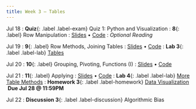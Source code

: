```yaml
---
title: Week 3 — Tables
---
```


Jul 18
: **Quiz**{: .label .label-exam} Quiz 1: Python and Visualization
: **8**{: .label} Row Manipulation
  : [Slides](#) &#8226; [Code](#)
: *Optional Reading*

Jul 19
: **9**{: .label} Row Methods, Joining Tables
  : [Slides](#) &#8226; [Code](#)
: **Lab 3**{: .label .label-lab} [Tables](#)

Jul 20
: **10**{: .label} Grouping, Pivoting, Functions (I)
  : [Slides](#) &#8226; [Code](#)

Jul 21
: **11**{: .label} Applying
  : [Slides](#) &#8226; [Code](#)
: **Lab 4**{: .label .label-lab} [More Table Methods](#)
: **Homework 3**{: .label .label-homework} [Data Visualization](#) &nbsp;**Due Jul 28 @ 11:59PM**

Jul 22
: **Discussion 3**{: .label .label-discussion} Algorithmic Bias
